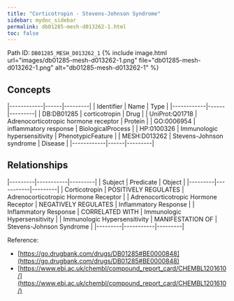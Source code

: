 ```yaml
---
title: "Corticotropin - Stevens-Johnson Syndrome"
sidebar: mydoc_sidebar
permalink: db01285-mesh-d013262-1.html
toc: false 
---
```



Path ID: `DB01285_MESH_D013262_1`
{% include image.html url="images/db01285-mesh-d013262-1.png" file="db01285-mesh-d013262-1.png" alt="db01285-mesh-d013262-1" %}

## Concepts

|------------|------|---------|
| Identifier | Name | Type    |
|------------|------|---------|
| DB:DB01285 | corticotropin | Drug |
| UniProt:Q01718 | Adrenocorticotropic hormone receptor | Protein |
| GO:0006954 | inflammatory response | BiologicalProcess |
| HP:0100326 | Immunologic hypersensitivity | PhenotypicFeature |
| MESH:D013262 | Stevens-Johnson syndrome | Disease |
|------------|------|---------|

## Relationships

|---------|-----------|---------|
| Subject | Predicate | Object  |
|---------|-----------|---------|
| Corticotropin | POSITIVELY REGULATES | Adrenocorticotropic Hormone Receptor |
| Adrenocorticotropic Hormone Receptor | NEGATIVELY REGULATES | Inflammatory Response |
| Inflammatory Response | CORRELATED WITH | Immunologic Hypersensitivity |
| Immunologic Hypersensitivity | MANIFESTATION OF | Stevens-Johnson Syndrome |
|---------|-----------|---------|

Reference: 
  - [https://go.drugbank.com/drugs/DB01285#BE0000848](https://go.drugbank.com/drugs/DB01285#BE0000848)
  - [https://www.ebi.ac.uk/chembl/compound_report_card/CHEMBL1201610/](https://www.ebi.ac.uk/chembl/compound_report_card/CHEMBL1201610/)
